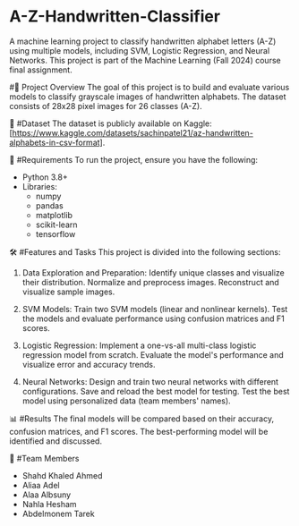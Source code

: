 # A-Z-Handwritten-Classifier

A machine learning project to classify handwritten alphabet letters (A-Z) using multiple models, including SVM, Logistic Regression, and Neural Networks. This project is part of the Machine Learning (Fall 2024) course final assignment.

#🚀 Project Overview
The goal of this project is to build and evaluate various models to classify grayscale images of handwritten alphabets. The dataset consists of 28x28 pixel images for 26 classes (A-Z).


📂 #Dataset
The dataset is publicly available on Kaggle: [https://www.kaggle.com/datasets/sachinpatel21/az-handwritten-alphabets-in-csv-format].


🔧 #Requirements
To run the project, ensure you have the following:
- Python 3.8+
- Libraries:
   -  numpy
   -  pandas
   -  matplotlib
   -  scikit-learn
   -  tensorflow


🛠️ #Features and Tasks
This project is divided into the following sections:
1. Data Exploration and Preparation:
Identify unique classes and visualize their distribution.
Normalize and preprocess images.
Reconstruct and visualize sample images.

2. SVM Models:
Train two SVM models (linear and nonlinear kernels).
Test the models and evaluate performance using confusion matrices and F1 scores.

3. Logistic Regression:
Implement a one-vs-all multi-class logistic regression model from scratch.
Evaluate the model's performance and visualize error and accuracy trends.

4. Neural Networks:
Design and train two neural networks with different configurations.
Save and reload the best model for testing.
Test the best model using personalized data (team members' names).


📊 #Results
The final models will be compared based on their accuracy, confusion matrices, and F1 scores. The best-performing model will be identified and discussed.


🤝 #Team Members
- Shahd Khaled Ahmed
- Aliaa Adel
- Alaa Albsuny
- Nahla Hesham
- Abdelmonem Tarek
